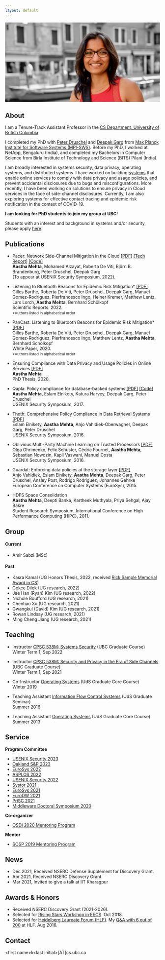 ```yaml
---
layout: default
---
```

<!-- ### Aastha Mehta -->

<img src="imgs/Aastha_pic.jpg" class="wrap align-center">

## About

I am a Tenure-Track Assistant Professor in the [CS Department, University of British Columbia](https://www.cs.ubc.ca/).

I completed my PhD with [Peter Druschel](http://www.mpi-sws.org/~druschel/) and [Deepak Garg](http://www.mpi-sws.org/~dg/) from [Max Planck Institute for Software Systems (MPI-SWS)](http://www.mpi-sws.org/). Before my PhD, I worked at NetApp, Bengaluru (India), and completed my Bachelors in Computer Science from Birla Institute of Technology and Science (BITS) Pilani (India).

I am broadly interested in systems security, data privacy, operating systems, and distributed systems. I have worked on building [systems](http://thoth.mpi-sws.org/) that enable online services to comply with data privacy and usage policies, and prevent accidental disclosures due to bugs and misconfigurations. More recently, I have been working on solutions to ensure privacy in Cloud services in the face of side-channel disclosures. Currently, I am also exploring systems for effective contact tracing and epidemic risk notification in the context of COVID-19.

**I am looking for PhD students to join my group at UBC!**

Students with an interest and background in systems and/or security, please apply [here](https://www.cs.ubc.ca/students/grad/admissions).

## Publications
- Pacer: Network Side-Channel Mitigation in the Cloud [\[PDF\]](https://aasthakm.github.io/files/sec22-pacer.pdf) [\[Tech Report\]](https://arxiv.org/pdf/1908.11568.pdf) [\[Code\]](https://gitlab.mpi-sws.org/pacer)<br>
**Aastha Mehta**, Mohamed Alzayat, Roberta De Viti, Björn B. Brandenburg, Peter Druschel, Deepak Garg<br>
(To appear at USENIX Security Symposium, 2022).

- Listening to Bluetooth Beacons for Epidemic Risk Mitigation* [\[PDF\]](https://www.nature.com/articles/s41598-022-09440-1.pdf)<br>
Gilles Barthe, Roberta De Viti, Peter Druschel, Deepak Garg, Manuel Gomez-Rodriguez, Pierfrancesco Ingo, Heiner Kremer, Matthew Lentz, Lars Lorch, **Aastha Mehta**, Bernhard Schölkopf<br>
Scientific Reports. 2022.<br>
<span style="font-size:12px;">*Authors listed in alphabetical order</span>

- PanCast: Listening to Bluetooth Beacons for Epidemic Risk Mitigation* [\[PDF\]](https://arxiv.org/pdf/2011.08069.pdf)<br>
Gilles Barthe, Roberta De Viti, Peter Druschel, Deepak Garg, Manuel Gomez-Rodriguez, Pierfrancesco Ingo, Matthew Lentz, **Aastha Mehta**, Bernhard Schölkopf<br>
White Paper, 2020.<br>
<span style="font-size:12px;">*Authors listed in alphabetical order</span>

- Ensuring Compliance with Data Privacy and Usage Policies in Online Services [\[PDF\]](https://aasthakm.github.io/files/AasthaMehta-PhDThesis-2020.pdf)<br>
**Aastha Mehta**<br>
PhD Thesis, 2020.
<!-- http://dx.doi.org/10.22028/D291-32673 -->

- Qapla: Policy compliance for database-backed systems [\[PDF\]](https://aasthakm.github.io/files/sec17-qapla.pdf) [\[Code\]](https://github.com/aasthakm/qapla)<br>
**Aastha Mehta**, Eslam Elnikety, Katura Harvey, Deepak Garg, Peter Druschel<br>
USENIX Security Symposium, 2017.

- Thoth: Comprehensive Policy Compliance in Data Retrieval Systems [\[PDF\]](https://aasthakm.github.io/files/sec16-thoth.pdf)<br>
Eslam Elnikety, **Aastha Mehta**, Anjo Vahldiek-Oberwagner, Deepak Garg, Peter Druschel<br>
USENIX Security Symposium, 2016.

- Oblivious Multi-Party Machine Learning on Trusted Processors [\[PDF\]](https://aasthakm.github.io/files/sec16-oblivML.pdf)<br>
Olga Ohrimenko, Felix Schuster, Cédric Fournet, **Aastha Mehta**, Sebastian Nowozin, Kapil Vaswani, Manuel Costa<br>
USENIX Security Symposium, 2016.

- Guardat: Enforcing data policies at the storage layer [\[PDF\]](https://aasthakm.github.io/files/eurosys15-guardat.pdf)<br>
Anjo Vahldiek, Eslam Elnikety, **Aastha Mehta**, Deepak Garg, Peter Druschel, Ansley Post, Rodrigo Rodriguez, Johannes Gehrke<br>
European Conference on Computer Systems (EuroSys), 2015.

- HDFS Space Consolidation<br>
**Aastha Mehta**, Deepti Banka, Kartheek Muthyala, Priya Sehgal, Ajay Bakre<br>
Student Research Symposium, International Conference on High Performance Computing (HiPC), 2011.

## Group

#### Current
- Amir Sabzi (MSc)

#### Past
- Kasra Kamal (UG Honors Thesis, 2022, received [Rick Sample Memorial Award in CS](https://www.cs.ubc.ca/award/2022/05/rick-sample-memorial-award-computer-science))
- Gokce Dilek (UG research, 2022)
- Jae Han (Ryan) Kim (UG research, 2022)
- Nichole Boufford (UG research, 2021)
- Chenhao Xu (UG research, 2021)
- Gwangkul (David) Kim (UG research, 2021)
- Rowan Lindsay (UG research, 2021)
- Ming Cheng Jiang (UG research, 2021)


## Teaching
- Instructor [CPSC 538M: Systems Security](https://aasthakm.github.io/courses/cpsc538m.html) (UBC Graduate Course)<br>
Winter Term 1, Sep 2022

- Instructor [CPSC 538M: Security and Privacy in the Era of Side Channels](https://aasthakm.github.io/courses/2021w1/cpsc538m.html) (UBC Graduate Course)<br>
Winter Term 1, Sep 2021

- Co-Instructor [Operating Systems](https://courses.mpi-sws.org/os-ws19/) (UdS Graduate Core Course)<br>
Winter 2019

- Teaching Assistant [Information Flow Control Systems](https://people.mpi-sws.org/~dg/teaching/ifcs2016/ifcs2016.html) (UdS Graduate Seminar)<br>
Summer 2016

- Teaching Assistant [Operating Systems](http://courses.mpi-sws.org/os-ss13/) (UdS Graduate Core Course)<br>
Summer 2013

## Service

**Program Committee**

- [USENIX Security 2023](https://www.usenix.org/conference/usenixsecurity23)
- [Oakland S&P 2023](https://www.ieee-security.org/TC/SP2023/)
- [EuroSys 2022](https://2022.eurosys.org/calls/call-for-papers/)
- [ASPLOS 2022](https://asplos-conference.org/)
- [USENIX Security 2022](https://www.usenix.org/conference/usenixsecurity22)
- [Systor 2021](https://www.systor.org/2021/)
- [EuroSys 2021](https://2021.eurosys.org/)
- [EuroDW 2021](https://2021.eurosys.org/workshops.html#workshops)
- [PriSC 2021](https://popl21.sigplan.org/home/prisc-2021)
- [Middleware Doctoral Symposium 2020](https://2020.middleware-conference.org/call-for-doctoral-symposium.html)
  
**Co-organizer**
- [OSDI 2020 Mentoring Program](https://www.usenix.org/conference/osdi20/mentorship)

**Mentor**
- [SOSP 2019 Mentoring Program](https://sosp19.rcs.uwaterloo.ca/mentoring.html)

## News
- Dec 2021, Received NSERC Defense Supplement for Discovery Grant.
- Apr 2021, Received NSERC Discovery Grant.
- Mar 2021, Invited to give a talk at IIT Kharagpur

## Awards & Honors
- Received NSERC Discovery Grant (2021-2026).
- Selected for [Rising Stars Workshop in EECS](https://risingstars18-eecs.mit.edu/). Oct 2018.
- Selected for [Heidelberg Laureate Forum (HLF)](https://www.heidelberg-laureate-forum.org/event_2016/). My [Q&A with 6 out of 200](https://scilogs.spektrum.de/hlf/2499-2/) at HLF. Aug 2016.

## Contact
\<first name\>k\<last initial\>[AT]cs.ubc.ca


